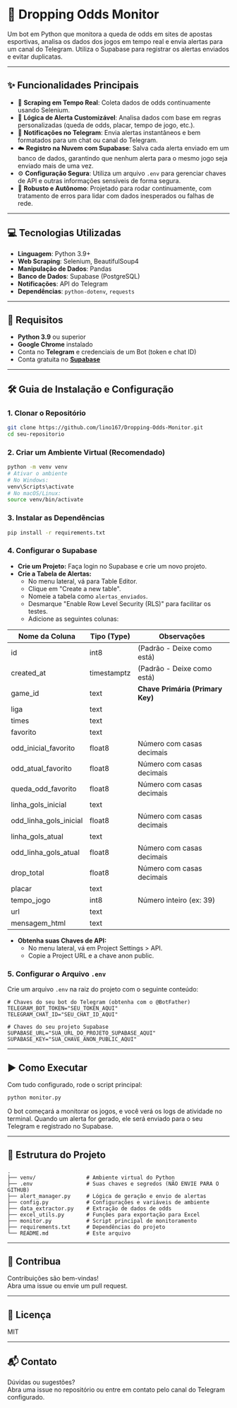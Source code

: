 # 🚦 Dropping Odds Monitor

Um bot em Python que monitora a queda de odds em sites de apostas esportivas, analisa os dados dos jogos em tempo real e envia alertas para um canal do Telegram. Utiliza o Supabase para registrar os alertas enviados e evitar duplicatas.

---

## ✨ Funcionalidades Principais

- 🔎 **Scraping em Tempo Real**: Coleta dados de odds continuamente usando Selenium.
- 🧠 **Lógica de Alerta Customizável**: Analisa dados com base em regras personalizadas (queda de odds, placar, tempo de jogo, etc.).
- 📲 **Notificações no Telegram**: Envia alertas instantâneos e bem formatados para um chat ou canal do Telegram.
- ☁️ **Registro na Nuvem com Supabase**: Salva cada alerta enviado em um banco de dados, garantindo que nenhum alerta para o mesmo jogo seja enviado mais de uma vez.
- ⚙️ **Configuração Segura**: Utiliza um arquivo `.env` para gerenciar chaves de API e outras informações sensíveis de forma segura.
- 💪 **Robusto e Autônomo**: Projetado para rodar continuamente, com tratamento de erros para lidar com dados inesperados ou falhas de rede.

---

## 💻 Tecnologias Utilizadas

- **Linguagem**: Python 3.9+
- **Web Scraping**: Selenium, BeautifulSoup4
- **Manipulação de Dados**: Pandas
- **Banco de Dados**: Supabase (PostgreSQL)
- **Notificações**: API do Telegram
- **Dependências**: `python-dotenv`, `requests`

---

## 🚀 Requisitos

- **Python 3.9** ou superior
- **Google Chrome** instalado
- Conta no **Telegram** e credenciais de um Bot (token e chat ID)
- Conta gratuita no **[Supabase](https://supabase.com/)**

---

## 🛠️ Guia de Instalação e Configuração

### 1. Clonar o Repositório

```bash
git clone https://github.com/lino167/Dropping-Odds-Monitor.git
cd seu-repositorio
```

### 2. Criar um Ambiente Virtual (Recomendado)

```bash
python -m venv venv
# Ativar o ambiente
# No Windows:
venv\Scripts\activate
# No macOS/Linux:
source venv/bin/activate
```

### 3. Instalar as Dependências

```bash
pip install -r requirements.txt
```

### 4. Configurar o Supabase

- **Crie um Projeto:** Faça login no Supabase e crie um novo projeto.
- **Crie a Tabela de Alertas:**
  - No menu lateral, vá para Table Editor.
  - Clique em "Create a new table".
  - Nomeie a tabela como `alertas_enviados`.
  - Desmarque "Enable Row Level Security (RLS)" para facilitar os testes.
  - Adicione as seguintes colunas:

| Nome da Coluna           | Tipo (Type) | Observações                                 |
|--------------------------|-------------|---------------------------------------------|
| id                       | int8        | (Padrão - Deixe como está)                  |
| created_at               | timestamptz | (Padrão - Deixe como está)                  |
| game_id                  | text        | **Chave Primária (Primary Key)**            |
| liga                     | text        |                                             |
| times                    | text        |                                             |
| favorito                 | text        |                                             |
| odd_inicial_favorito     | float8      | Número com casas decimais                   |
| odd_atual_favorito       | float8      | Número com casas decimais                   |
| queda_odd_favorito       | float8      | Número com casas decimais                   |
| linha_gols_inicial       | text        |                                             |
| odd_linha_gols_inicial   | float8      | Número com casas decimais                   |
| linha_gols_atual         | text        |                                             |
| odd_linha_gols_atual     | float8      | Número com casas decimais                   |
| drop_total               | float8      | Número com casas decimais                   |
| placar                   | text        |                                             |
| tempo_jogo               | int8        | Número inteiro (ex: 39)                     |
| url                      | text        |                                             |
| mensagem_html            | text        |                                             |

- **Obtenha suas Chaves de API:**
  - No menu lateral, vá em Project Settings > API.
  - Copie a Project URL e a chave anon public.

### 5. Configurar o Arquivo `.env`

Crie um arquivo `.env` na raiz do projeto com o seguinte conteúdo:

```env
# Chaves do seu bot do Telegram (obtenha com o @BotFather)
TELEGRAM_BOT_TOKEN="SEU_TOKEN_AQUI"
TELEGRAM_CHAT_ID="SEU_CHAT_ID_AQUI"

# Chaves do seu projeto Supabase
SUPABASE_URL="SUA_URL_DO_PROJETO_SUPABASE_AQUI"
SUPABASE_KEY="SUA_CHAVE_ANON_PUBLIC_AQUI"
```

---

## ▶️ Como Executar

Com tudo configurado, rode o script principal:

```bash
python monitor.py
```

O bot começará a monitorar os jogos, e você verá os logs de atividade no terminal. Quando um alerta for gerado, ele será enviado para o seu Telegram e registrado no Supabase.

---

## 📁 Estrutura do Projeto

```
.
├── venv/                # Ambiente virtual do Python
├── .env                 # Suas chaves e segredos (NÃO ENVIE PARA O GITHUB)
├── alert_manager.py     # Lógica de geração e envio de alertas
├── config.py            # Configurações e variáveis de ambiente
├── data_extractor.py    # Extração de dados de odds
├── excel_utils.py       # Funções para exportação para Excel
├── monitor.py           # Script principal de monitoramento
├── requirements.txt     # Dependências do projeto
└── README.md            # Este arquivo
```

---

## 🤝 Contribua

Contribuições são bem-vindas!  
Abra uma issue ou envie um pull request.

---

## 📄 Licença

MIT

---

## 📬 Contato

Dúvidas ou sugestões?  
Abra uma issue no repositório ou entre em contato pelo canal do Telegram configurado.